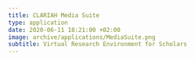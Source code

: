 ```yaml
---
title: CLARIAH Media Suite
type: application
date: 2020-06-11 18:21:00 +02:00
image: archive/applications/MediaSuite.png
subtitle: Virtual Research Environment for Scholars
---
```


